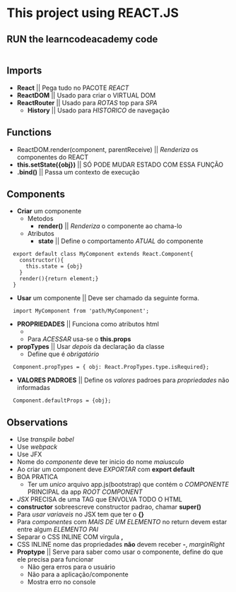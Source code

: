 # This project using REACT.JS

## RUN the **learncodeacademy** code
```
```

## Imports
- **React** || Pega tudo no PACOTE _REACT_
- **ReactDOM** || Usado para criar o VIRTUAL DOM
- **ReactRouter** || Usado para _ROTAS_ top para _SPA_
  - **History** || Usado para _HISTORICO_ de navegação

## Functions

- ReactDOM.render(component, parentReceive) || _Renderiza_ os componentes do REACT
- **this.setState({obj})** || SÓ PODE MUDAR ESTADO COM ESSA FUNÇÃO
- **.bind()** || Passa um contexto de execução


## Components
- **Criar** um componente
  - Metodos
    - **render()** || _Renderiza_ o componente ao chama-lo
  - Atributos
    - **state** || Define o comportamento _ATUAL_ do componente
```
  export default class MyComponent extends React.Component{
    constructor(){
      this.state = {obj}
    }
    render(){return element;}
  }
```
- **Usar** um componente || Deve ser chamado da seguinte forma.
```
  import MyComponent from 'path/MyComponent';
```
- **PROPRIEDADES** || Funciona como atributos html
  - <Component attr={val} />
  - Para _ACESSAR_ usa-se o **this.props**
- **propTypes** || Usar _depois_ da declaração da classe
  - Define que é _obrigatório_
```
  Component.propTypes = { obj: React.PropTypes.type.isRequired};
```  

- **VALORES PADROES** || Define os _valores_ padroes para _propriedades_ não informadas
```
  Component.defaultProps = {obj};
```

## Observations
- Use _transpile babel_
- Use _webpack_
- Use JFX
- Nome do _componente_ deve ter inicio do nome _maiusculo_
- Ao criar um component deve _EXPORTAR_ com **export default**
- BOA PRATICA
  - Ter um _unico_ arquivo app.js(bootstrap) que contém o _COMPONENTE_ PRINCIPAL da app _ROOT COMPONENT_
- _JSX_ PRECISA de uma TAG que ENVOLVA TODO O HTML
- **constructor** sobreescreve constructor padrao, chamar **super()**
- Para _usar variaveis_ no JSX tem que ter o **{}**
- Para _componentes_ com _MAIS DE UM ELEMENTO_ no return devem estar entre algum _ELEMENTO PAI_
- Separar o CSS INLINE COM virgula **,**
- CSS INLINE nome das propriedades **não** devem receber **-**, _marginRight_
- **Proptype** || Serve para saber como usar o componente, define do que ele precisa para funcionar
  - Não gera erros para o usuário
  - Não para a aplicação/componente
  - Mostra erro no console
